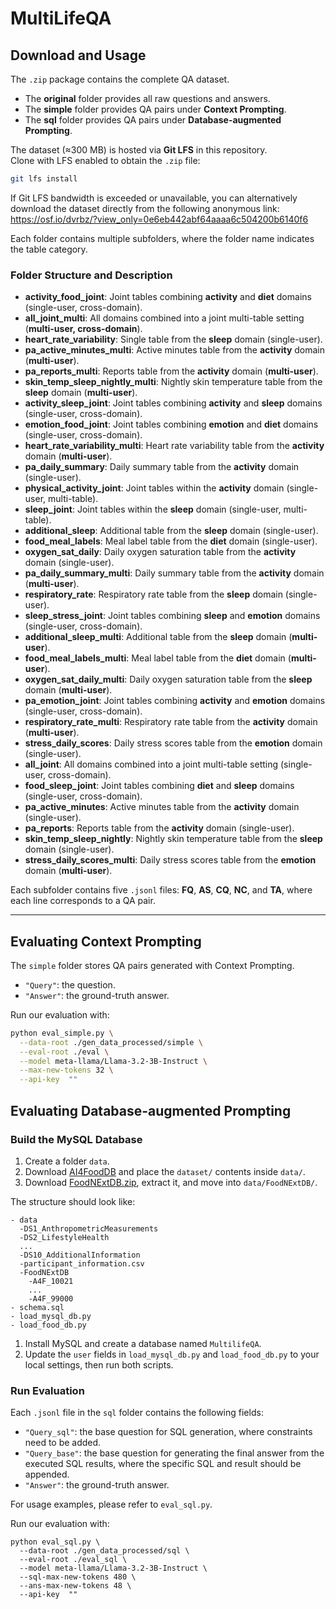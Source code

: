 # MultiLifeQA

## Download and Usage  

The `.zip` package contains the complete QA dataset.  
- The **original** folder provides all raw questions and answers.  
- The **simple** folder provides QA pairs under **Context Prompting**.  
- The **sql** folder provides QA pairs under **Database-augmented Prompting**.  

The dataset (≈300 MB) is hosted via **Git LFS** in this repository.  
Clone with LFS enabled to obtain the `.zip` file:

```bash
git lfs install
```

If Git LFS bandwidth is exceeded or unavailable, you can alternatively download the dataset directly from the following anonymous link: https://osf.io/dvrbz/?view_only=0e6eb442abf64aaaa6c504200b6140f6

Each folder contains multiple subfolders, where the folder name indicates the table category.  

### Folder Structure and Description  

- **activity_food_joint**: Joint tables combining **activity** and **diet** domains (single-user, cross-domain).  
- **all_joint_multi**: All domains combined into a joint multi-table setting (**multi-user, cross-domain**).  
- **heart_rate_variability**: Single table from the **sleep** domain (single-user).  
- **pa_active_minutes_multi**: Active minutes table from the **activity** domain (**multi-user**).  
- **pa_reports_multi**: Reports table from the **activity** domain (**multi-user**).  
- **skin_temp_sleep_nightly_multi**: Nightly skin temperature table from the **sleep** domain (**multi-user**).  
- **activity_sleep_joint**: Joint tables combining **activity** and **sleep** domains (single-user, cross-domain).  
- **emotion_food_joint**: Joint tables combining **emotion** and **diet** domains (single-user, cross-domain).  
- **heart_rate_variability_multi**: Heart rate variability table from the **activity** domain (**multi-user**).  
- **pa_daily_summary**: Daily summary table from the **activity** domain (single-user).  
- **physical_activity_joint**: Joint tables within the **activity** domain (single-user, multi-table).  
- **sleep_joint**: Joint tables within the **sleep** domain (single-user, multi-table).  
- **additional_sleep**: Additional table from the **sleep** domain (single-user).  
- **food_meal_labels**: Meal label table from the **diet** domain (single-user).  
- **oxygen_sat_daily**: Daily oxygen saturation table from the **activity** domain (single-user).  
- **pa_daily_summary_multi**: Daily summary table from the **activity** domain (**multi-user**).  
- **respiratory_rate**: Respiratory rate table from the **sleep** domain (single-user).  
- **sleep_stress_joint**: Joint tables combining **sleep** and **emotion** domains (single-user, cross-domain).  
- **additional_sleep_multi**: Additional table from the **sleep** domain (**multi-user**).  
- **food_meal_labels_multi**: Meal label table from the **diet** domain (**multi-user**).  
- **oxygen_sat_daily_multi**: Daily oxygen saturation table from the **sleep** domain (**multi-user**).  
- **pa_emotion_joint**: Joint tables combining **activity** and **emotion** domains (single-user, cross-domain).  
- **respiratory_rate_multi**: Respiratory rate table from the **activity** domain (**multi-user**).  
- **stress_daily_scores**: Daily stress scores table from the **emotion** domain (single-user).  
- **all_joint**: All domains combined into a joint multi-table setting (single-user, cross-domain).  
- **food_sleep_joint**: Joint tables combining **diet** and **sleep** domains (single-user, cross-domain).  
- **pa_active_minutes**: Active minutes table from the **activity** domain (single-user).  
- **pa_reports**: Reports table from the **activity** domain (single-user).  
- **skin_temp_sleep_nightly**: Nightly skin temperature table from the **sleep** domain (single-user).  
- **stress_daily_scores_multi**: Daily stress scores table from the **emotion** domain (**multi-user**).  

Each subfolder contains five `.jsonl` files: **FQ**, **AS**, **CQ**, **NC**, and **TA**, where each line corresponds to a QA pair.  

---

## Evaluating Context Prompting  

The `simple` folder stores QA pairs generated with Context Prompting.  
- `"Query"`: the question.  
- `"Answer"`: the ground-truth answer.  

Run our evaluation with:  

```bash
python eval_simple.py \
  --data-root ./gen_data_processed/simple \
  --eval-root ./eval \
  --model meta-llama/Llama-3.2-3B-Instruct \
  --max-new-tokens 32 \
  --api-key  "" 
```

## Evaluating Database-augmented Prompting

### Build the MySQL Database

1. Create a folder `data`.
2. Download [AI4FoodDB](https://github.com/AI4Food/AI4FoodDB) and place the `dataset/` contents inside `data/`.
3. Download [FoodNExtDB.zip](https://bidalab.eps.uam.es/static/AI4FoodDB/FoodNExtDB.zip), extract it, and move into `data/FoodNExtDB/`.

The structure should look like:

```
- data
  -DS1_AnthropometricMeasurements
  -DS2_LifestyleHealth
  ...
  -DS10_AdditionalInformation
  -participant_information.csv
  -FoodNExtDB
    -A4F_10021
    ...
    -A4F_99000
- schema.sql
- load_mysql_db.py
- load_food_db.py
```

1. Install MySQL and create a database named `MultilifeQA`.
2. Update the `user` fields in `load_mysql_db.py` and `load_food_db.py` to your local settings, then run both scripts.

### Run Evaluation

Each `.jsonl` file in the `sql` folder contains the following fields:
- `"Query_sql"`: the base question for SQL generation, where constraints need to be added.  
- `"Query_base"`: the base question for generating the final answer from the executed SQL results, where the specific SQL and result should be appended.  
- `"Answer"`: the ground-truth answer.  

For usage examples, please refer to `eval_sql.py`.

Run our evaluation with:  

```
python eval_sql.py \
  --data-root ./gen_data_processed/sql \
  --eval-root ./eval_sql \
  --model meta-llama/Llama-3.2-3B-Instruct \
  --sql-max-new-tokens 480 \
  --ans-max-new-tokens 48 \
  --api-key  ""
```
